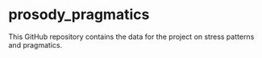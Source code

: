 # prosody_pragmatics
This GitHub repository contains the data for the project on stress patterns and pragmatics.
